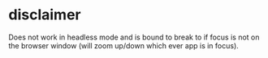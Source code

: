 # disclaimer

Does not work in headless mode and is bound to break to if focus is not on the browser window (will zoom up/down which ever app is in focus).
